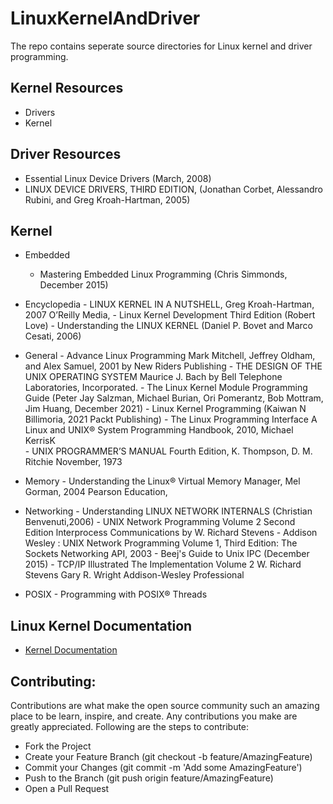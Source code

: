 # LinuxKernelAndDriver

 The repo contains seperate source directories for Linux kernel and driver programming.



Kernel Resources
----------------
- Drivers
- Kernel 





Driver Resources
----------------
- Essential Linux Device Drivers (March, 2008)
- LINUX DEVICE DRIVERS, THIRD EDITION, (Jonathan Corbet, Alessandro Rubini, and Greg Kroah-Hartman, 2005)





Kernel
-------------

- Embedded
  - Mastering Embedded Linux Programming (Chris Simmonds, December 2015)
         

         
- Encyclopedia
         - LINUX KERNEL IN A NUTSHELL, Greg Kroah-Hartman, 2007 O’Reilly Media,
         - Linux Kernel Development Third Edition (Robert Love)
         - Understanding the LINUX KERNEL (Daniel P. Bovet and Marco Cesati, 2006)



- General
        - Advance Linux Programming Mark Mitchell, Jeffrey Oldham, and Alex Samuel, 2001 by New Riders Publishing
        - THE DESIGN OF THE UNIX OPERATING SYSTEM Maurice J. Bach by Bell Telephone Laboratories, Incorporated.
        - The Linux Kernel Module Programming Guide (Peter Jay Salzman, Michael Burian, Ori Pomerantz, Bob Mottram, Jim Huang, December 2021)
        - Linux Kernel Programming (Kaiwan N Billimoria, 2021 Packt Publishing)
        - The Linux Programming Interface A Linux and UNIX® System Programming Handbook, 2010, Michael KerrisK    
        - UNIX PROGRAMMER’S MANUAL Fourth Edition, K. Thompson, D. M. Ritchie November, 1973


- Memory
        - Understanding the Linux® Virtual Memory Manager, Mel Gorman, 2004 Pearson Education,


- Networking
            - Understanding LINUX NETWORK INTERNALS  (Christian Benvenuti,2006)
            - UNIX Network Programming Volume 2 Second Edition lnterprocess Communications by W. Richard Stevens
            - Addison Wesley : UNIX Network Programming Volume 1, Third Edition: The Sockets Networking API, 2003
            - Beej's Guide to Unix IPC (December 2015)
            -  TCP/IP Illustrated The Implementation Volume 2 W. Richard Stevens Gary R. Wright Addison-Wesley Professional




- POSIX
      - Programming with POSIX® Threads




Linux Kernel Documentation
--------------------------

- [Kernel Documentation](https://www.kernel.org/doc/html/latest/)


Contributing:
-------------

Contributions are what make the open source community such an amazing place to be learn, inspire, and create. Any contributions you make are greatly appreciated. Following are the steps to contribute:

- Fork the Project
- Create your Feature Branch (git checkout -b feature/AmazingFeature)
- Commit your Changes (git commit -m 'Add some AmazingFeature')
- Push to the Branch (git push origin feature/AmazingFeature)
- Open a Pull Request
